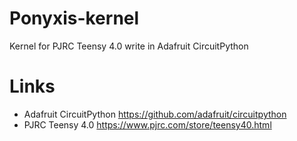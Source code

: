 # Ponyxis-kernel
Kernel for PJRC Teensy 4.0 write in Adafruit CircuitPython

# Links
- Adafruit CircuitPython https://github.com/adafruit/circuitpython
- PJRC Teensy 4.0 https://www.pjrc.com/store/teensy40.html
